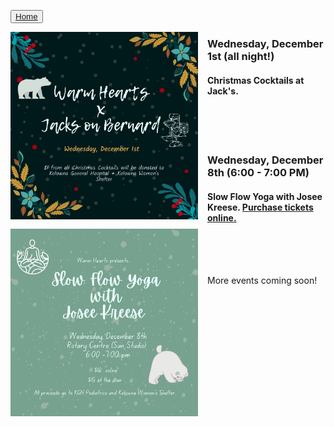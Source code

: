 <button type="button">[Home](index.md)</button>

<a hrefs="https://github.com/warmheartskelowna/warmheartskelowna.github.io/blob/main/imgs/Jacks.png">
<img style="float: left; margin: 0px 15px 15px 0px;" src="imgs/Jacks.png" alt="Christmas Cocktails"
	title="Christmas Cocktails at Jacks" width="300" height="300" /> 
	</a>

### **Wednesday, December 1st (all night!)**
#### Christmas Cocktails at Jack's. 

<br>
<br>
<br>

 <a hrefs="https://github.com/warmheartskelowna/warmheartskelowna.github.io/blob/main/imgs/SlowFlow.png">
<img style="float: left; margin: 0px 15px 15px 0px;" src="imgs/SlowFlow.png" alt="Slow Flow Yoga"
	title="Slow Flow Yoga Class with Josee Kreese" width="300" height="300" />
	</a>
   
### **Wednesday, December 8th (6:00 - 7:00 PM)** 
#### Slow Flow Yoga with Josee Kreese. [Purchase tickets online.](https://www.eventbrite.ca/e/copy-of-slow-flow-yoga-with-josee-tickets-216077612957)

  
<!-- #### **Monday, December 13th (6:00 - 7:00 PM)** - To Be Announced.
#### **Monday, December 13th (7:00 - 8:00 PM)** - To Be Announced.
-->

<br>
<br>
<br>

More events coming soon!
